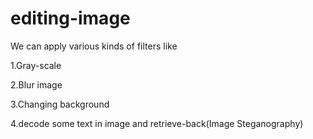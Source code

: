 # editing-image
We can apply various kinds of filters like

1.Gray-scale

2.Blur image

3.Changing background

4.decode some text in image and retrieve-back(Image Steganography)
